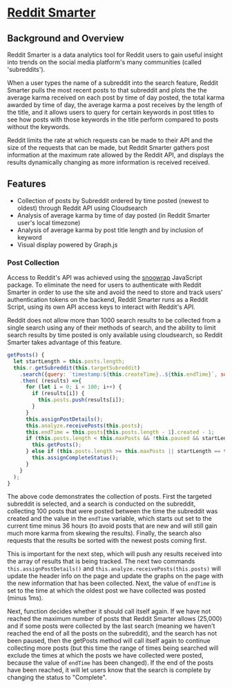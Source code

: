 # [Reddit Smarter](https://reddit-smarter.herokuapp.com/)

## Background and Overview

Reddit Smarter is a data analytics tool for Reddit users to gain useful insight into trends on the social media platform's many communities (called 'subreddits').

When a user types the name of a subreddit into the search feature, Reddit Smarter pulls the most recent posts to that subreddit and plots the the average karma received on each post by time of day posted, the total karma awarded by time of day, the average karma a post receives by the length of the title, and it allows users to query for certain keywords in post titles to see how posts with those keywords in the title perform compared to posts without the keywords.

Reddit limits the rate at which requests can be made to their API and the size of the requests that can be made, but Reddit Smarter gathers post information at the maximum rate allowed by the Reddit API, and displays the results dynamically changing as more information is received received.

## Features

* Collection of posts by Subreddit ordered by time posted (newest to oldest) through Reddit API using Cloudsearch
* Analysis of average karma by time of day posted (in Reddit Smarter user's local timezone)
* Analysis of average karma by post title length and by inclusion of keyword
* Visual display powered by Graph.js

### Post Collection

Access to Reddit's API was achieved using the [snoowrap](https://github.com/not-an-aardvark/snoowrap) JavaScript package. To eliminate the need for users to authenticate with Reddit Smarter in order to use the site and avoid the need to store and track users' authentication tokens on the backend, Reddit Smarter runs as a Reddit Script, using its own API access keys to interact with Reddit's API.

Reddit does not allow more than 1000 search results to be collected from a single search using any of their methods of search, and the ability to limit search results by time posted is only available using cloudsearch, so Reddit Smarter takes advantage of this feature.

```js
getPosts() {
  let startLength = this.posts.length;
  this.r.getSubreddit(this.targetSubreddit)
    .search({query: `timestamp:${this.createTime}..${this.endTime}`, sort: "new", time: "all", syntax: "cloudsearch", limit: 100})
    .then( (results) =>{
      for (let i = 0; i < 100; i++) {
        if (results[i]) {
          this.posts.push(results[i]);
        }
      }
      this.assignPostDetails();
      this.analyze.receivePosts(this.posts);
      this.endTime = this.posts[this.posts.length - 1].created - 1;
      if (this.posts.length < this.maxPosts && !this.paused && startLength !== this.posts.length) {
        this.getPosts();
      } else if (this.posts.length >= this.maxPosts || startLength == this.posts.length) {
        this.assignCompleteStatus();
      }
    }
  );
}
```

The above code demonstrates the collection of posts. First the targeted subreddit is selected, and a search is conducted on the subreddit, collecting 100 posts that were posted between the time the subreddit was created and the value in the `endTime` variable, which starts out set to the current time minus 36 hours (to avoid posts that are new and will still gain much more karma from skewing the results). Finally, the search also requests that the results be sorted with the newest posts coming first.

This is important for the next step, which will push any results received into the array of results that is being tracked. The next two commands `this.assignPostDetails()` and `this.analyze.receivePosts(this.posts)` will update the header info on the page and update the graphs on the page with the new information that has been collected. Next, the value of `endTime` is set to the time at which the oldest post we have collected was posted (minus 1ms).

Next, function decides whether it should call itself again. If we have not reached the maximum number of posts that Reddit Smarter allows (25,000) and if some posts were collected by the last search (meaning we haven't reached the end of all the posts on the subreddit), and the search has not been paused, then the getPosts method will call itself again to continue collecting more posts (but this time the range of times being searched will exclude the times at which the posts we have collected were posted, because the value of `endTime` has been changed). If the end of the posts have been reached, it will let users know that the search is complete by changing the status to "Complete".
